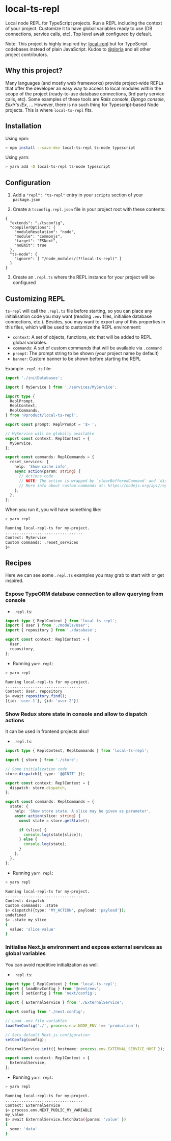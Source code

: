 # local-ts-repl

Local node REPL for TypeScript projects. Run a REPL including the context of your project.
Customize it to have global variables ready to use (DB connections, service calls, etc).
Top level await configured by default.

Note: This project is highly inspired by: [local-repl](https://github.com/sloria/local-repl) but
for TypeScript codebases instead of plain JavaScript. Kudos to [@sloria](https://github.com/sloria)
and all other project contributors.

## Why this project?

Many languages (and mostly web frameworks) provide project-wide REPLs that offer the developer an
easy way to access to local modules within the scope of the project (ready-to-use database connections,
3rd party service calls, etc). Some examples of these tools are _Rails console_, _Django console_,
_Elixir's IEx_, ... However, there is no such thing for Typescript-based Node projects.
This is where `local-ts-repl` fits.

## Installation

Using npm:

```sh
> npm install --save-dev local-ts-repl ts-node typescript
```

Using yarn:

```sh
> yarn add -D local-ts-repl ts-node typescript
```

## Configuration

1. Add a `"repl": "ts-repl"` entry in your `scripts` section of your `package.json`

2. Create a `tsconfig.repl.json` file in your project root with these contents:

```
{
  "extends": "./tsconfig",
  "compilerOptions": {
    "moduleResolution": "node",
    "module": "commonjs",
    "target": "ESNext",
    "noEmit": true
  },
  "ts-node": {
    "ignore": [ "/node_modules/(?!local-ts-repl)" ]
  }
}
```

3. Create an `.repl.ts` where the REPL instance for your project will be configured

## Customizing REPL

`ts-repl` will call the `.repl.ts` file before starting, so you can place any initialisation code
you may want (reading `.env` files, initialise database connections, etc.). Besides,
you may want to export any of this properties in this files, which will be used to customize
the REPL environment:

- `context`: A set of objects, functions, etc that will be added to REPL global variables.
- `commands`: A set of custom commands that will be available via `.command`
- `prompt`: The prompt string to be shown (your project name by default)
- `banner`: Custom banner to be shown before starting the REPL

Example `.repl.ts` file:

```ts
import './initDatabases';

import { MyService } from './services/MyService';

import type {
  ReplPrompt,
  ReplContext,
  ReplCommands,
} from '@product/local-ts-repl';

export const prompt: ReplPrompt = '$> ';

// MyService will be globally available
export const context: ReplContext = {
  MyService,
};

export const commands: ReplCommands = {
  reset_services: {
    help: 'Show cache info',
    async action(param: string) {
      // Actions code
      // NOTE: The action is wrapped by `clearBufferedCommand` and `displayPrompt` calls
      // More info about custom commands at: https://nodejs.org/api/repl.html#repl_replserver_definecommand_keyword_cmd
    },
  },
};
```

When you run it, you will have something like:

```sh
> yarn repl

Running local-repl-ts for my-project.
..................................
Context: MyService
Custom commands: .reset_services
$>

```

## Recipes

Here we can see some `.repl.ts` examples you may grab to start with or get inspired.

### Expose TypeORM database connection to allow querying from console

- `.repl.ts`:

```ts
import type { ReplContext } from 'local-ts-repl';
import { User } from './models/User';
import { repository } from './database';

export const context: ReplContext = {
  User,
  repository,
};
```

- Running `yarn repl`:

```sh
> yarn repl

Running local-repl-ts for my-project.
..................................
Context: User, repository
$> await repository.find();
[{id: 'user-1'}, {id: 'user-2'}]
```

### Show Redux store state in console and allow to dispatch actions

It can be used in frontend projects also!

- `.repl.ts`:

```ts
import type { ReplContext, ReplCommands } from 'local-ts-repl';

import { store } from './store';

// Some initialization code
store.dispatch({ type: '@@INIT' });

export const context: ReplContext = {
  dispatch: store.dispatch,
};

export const commands: ReplCommands = {
  state: {
    help: 'Show store state. A slice may be given as parameter',
    async action(slice: string) {
      const state = store.getState();

      if (slice) {
        console.log(state[slice]);
      } else {
        console.log(state);
      }
    },
  },
};
```

- Running `yarn repl`:

```sh
> yarn repl

Running local-repl-ts for my-project.
..................................
Context: dispatch
Custom commands: .state
$> dispatch({type: 'MY_ACTION', payload: 'payload'});
undefined
$> .state my_slice
{
  value: 'slice value'
}
```

### Initialise Next.js environment and expose external services as global variables

You can avoid repetitive initialization as well.

- `.repl.ts`:

```ts
import type { ReplContext } from 'local-ts-repl';
import { loadEnvConfig } from '@next/env';
import { setConfig } from 'next/config';

import { ExternalService } from './ExternalService';

import config from './next.config';

// Load .env file variables
loadEnvConfig('./', process.env.NODE_ENV !== 'production');

// Sets default Next.js configuration
setConfig(config);

ExternalService.init({ hostname: process.env.EXTERNAL_SERVICE_HOST });

export const context: ReplContext = {
  ExternalService,
};
```

- Running `yarn repl`:

```sh
> yarn repl

Running local-repl-ts for my-project.
..................................
Context: ExternalService
$> process.env.NEXT_PUBLIC_MY_VARIABLE
my_value
$> await ExternalService.fetchData({param: 'value' })
{
  some: 'data'
}
```
